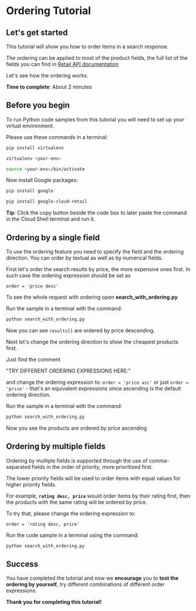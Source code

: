 # **Ordering Tutorial**

## Let's get started

This tutorial will show you how to order items in a search response. 

The ordering can be applied to most of the product fields, the full list of the fields you can find in [Retail API documentation](https://cloud.google.com/retail/docs/filter-and-order#order)


Let's see how the ordering works.

**Time to complete**: About 2 minutes

## Before you begin

To run Python code samples from this tutorial you will need to set up your virtual environment.

Please use these commands in a terminal:
```bash
pip install virtualenv
```
```bash
virtualenv <your-env>
```
```bash
source <your-env>/bin/activate
```
Now install Google packages:
```bash
pip install google
```
```bash
pip install google-cloud-retail
```

**Tip**: Click the copy button beside the code box to later paste the command in the Cloud Shell terminal and run it.


## Ordering by a single field

To use the ordering feature you need to specify the field and the ordering direction. You can order by textual as well as by numerical fields.

First let's order the search results by price, the more expensive ones first. In such case the ordering expression should be set as 

```order = 'price desc'```
 

To see the whole request with ordering open **search_with_ordering.py**

Run the sample in a terminal with the command:
```bash
python search_with_ordering.py
```

Now you can see ```results[]``` are ordered by price descending.

Next let's change the ordering direction to show the cheapest products first.

Just find the comment 

"TRY DIFFERENT ORDERING EXPRESSIONS HERE:" 

and change the ordering expression to: 
```order = 'price asc'``` or just ```order = 'price'``` - that's an equivalent expressions since ascending is the default ordering direction.

Run the sample in a terminal with the command:
```bash
python search_with_ordering.py
```

Now you see the products are ordered by price ascending

## Ordering by multiple fields

Ordering by multiple fields is supported through the use of comma-separated fields in the order of priority, more prioritized first. 

The lower priority fields will be used to order items with equal values for higher priority fields. 


For example, **```rating desc, price```** would order items by their rating first, then the products with the same rating will be ordered by price.

To try that, please change the ordering expression to:
```
order = 'rating desc, price'
```

Run the code sample in a terminal using the command:
```bash
python search_with_ordering.py
```

## Success 

You have completed the tutorial and now we **encourage** you to **test the ordering by yourself**, try different combinations of different order expressions.

**Thank you for completing this tutorial!**
